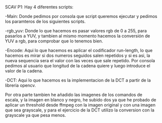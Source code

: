 SCAV
P1:
Hay 4 diferentes scripts:

-Main: Donde pedimos por consola que script queremos ejecutar y pedimos los paramteros
de los siguientes scripts.

-rgb_yuv: Donde lo que hacemos es pasar valores rgb de 0 a 255, para pasarlos a YUV, 
y tambien al mismo momento hacemos la conversión de YUV a rgb, para comprobar que
lo tenemos bien.

-Encode:  Aqui lo que hacemos es aplicar el codificador run-length, lo que hacemos
es mirar si dos numeros seguidos salen repetidos y si es asi, la nueva sequencia
sera el valor con las veces que sale repetido. Por consola pedimos al usuario que
longitud de la cadena quiere y luego introduce el valor de la cadena.

-DCT: Aqui lo que hacemos es la implementacion de la DCT a partir de la libreria
opencv.

Por otra parte tambien he añadido las imagenes de los comandos de escala, y la imagen
en blanco y negro, he subido dos ya que he probado de aplicar un threshold desde 
ffmpeg con la imagen original y con una imagen que sea grayscale, y para el ejercicio
de la DCT utilizo la conversion con la grayscale ya que pesa menos.
